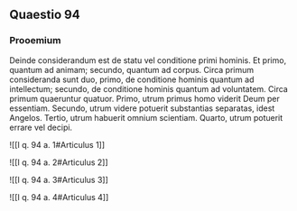## Quaestio 94

### Prooemium

Deinde considerandum est de statu vel conditione primi hominis. Et primo, quantum ad animam; secundo, quantum ad corpus. Circa primum consideranda sunt duo, primo, de conditione hominis quantum ad intellectum; secundo, de conditione hominis quantum ad voluntatem. Circa primum quaeruntur quatuor. Primo, utrum primus homo viderit Deum per essentiam. Secundo, utrum videre potuerit substantias separatas, idest Angelos. Tertio, utrum habuerit omnium scientiam. Quarto, utrum potuerit errare vel decipi.

![[I q. 94 a. 1#Articulus 1]]

![[I q. 94 a. 2#Articulus 2]]

![[I q. 94 a. 3#Articulus 3]]

![[I q. 94 a. 4#Articulus 4]]

